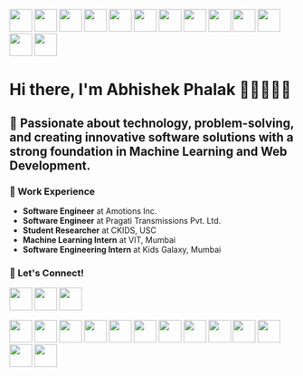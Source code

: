 <p align="left">
  <img src="https://img.shields.io/badge/Python-3776AB?style=flat&logo=python&logoColor=white" height="40" />
  <img src="https://img.shields.io/badge/C++-00599C?style=flat&logo=c%2B%2B&logoColor=white" height="40" />
  <img src="https://img.shields.io/badge/Java-007396?style=flat&logo=java&logoColor=white" height="40" />
  <img src="https://img.shields.io/badge/JavaScript-F7DF1E?style=flat&logo=javascript&logoColor=black" height="40" />
  <img src="https://img.shields.io/badge/React-61DAFB?style=flat&logo=react&logoColor=black" height="40" />
  <img src="https://img.shields.io/badge/Node.js-339933?style=flat&logo=node.js&logoColor=white" height="40" />
  <img src="https://img.shields.io/badge/Docker-2496ED?style=flat&logo=docker&logoColor=white" height="40" />
  <img src="https://img.shields.io/badge/AWS-232F3E?style=flat&logo=amazonaws&logoColor=white" height="40" />
  <img src="https://img.shields.io/badge/GCP-4285F4?style=flat&logo=googlecloud&logoColor=white" height="40" />
  <img src="https://img.shields.io/badge/MySQL-4479A1?style=flat&logo=mysql&logoColor=white" height="40" />
  <img src="https://img.shields.io/badge/PostgreSQL-4169E1?style=flat&logo=postgresql&logoColor=white" height="40" />
  <img src="https://img.shields.io/badge/MongoDB-47A248?style=flat&logo=mongodb&logoColor=white" height="40" />
  <img src="https://img.shields.io/badge/Git-F05032?style=flat&logo=git&logoColor=white" height="40" />
</p>

# Hi there, I'm Abhishek Phalak 👋🏼👨🏻‍💻

## 🚀 Passionate about technology, problem-solving, and creating innovative software solutions with a strong foundation in Machine Learning and Web Development.

### 💼 Work Experience
- **Software Engineer** at Amotions Inc.
- **Software Engineer** at Pragati Transmissions Pvt. Ltd.
- **Student Researcher** at CKIDS, USC  
- **Machine Learning Intern** at VIT, Mumbai  
- **Software Engineering Intern** at Kids Galaxy, Mumbai

### 🌱 Let's Connect!
<p align="left">
  <a href="https://www.linkedin.com/in/abhishek-phalak"><img src="https://img.shields.io/badge/LinkedIn-0077B5?style=flat&logo=linkedin&logoColor=white" height="40" /></a>
  <a href="https://www.instagram.com/abhisheky1510/"><img src="https://img.shields.io/badge/Instagram-E4405F?style=flat&logo=instagram&logoColor=white" height="40" /></a>
  <a href="https://github.com/abhisheky1510"><img src="https://img.shields.io/badge/GitHub-000000?style=flat&logo=github&logoColor=white" height="40" /></a>
</p>

<p align="left">
  <img src="https://img.shields.io/badge/Python-3776AB?style=flat&logo=python&logoColor=white" height="40" />
  <img src="https://img.shields.io/badge/C++-00599C?style=flat&logo=c%2B%2B&logoColor=white" height="40" />
  <img src="https://img.shields.io/badge/Java-007396?style=flat&logo=java&logoColor=white" height="40" />
  <img src="https://img.shields.io/badge/JavaScript-F7DF1E?style=flat&logo=javascript&logoColor=black" height="40" />
  <img src="https://img.shields.io/badge/React-61DAFB?style=flat&logo=react&logoColor=black" height="40" />
  <img src="https://img.shields.io/badge/Node.js-339933?style=flat&logo=node.js&logoColor=white" height="40" />
  <img src="https://img.shields.io/badge/Docker-2496ED?style=flat&logo=docker&logoColor=white" height="40" />
  <img src="https://img.shields.io/badge/AWS-232F3E?style=flat&logo=amazonaws&logoColor=white" height="40" />
  <img src="https://img.shields.io/badge/GCP-4285F4?style=flat&logo=googlecloud&logoColor=white" height="40" />
  <img src="https://img.shields.io/badge/MySQL-4479A1?style=flat&logo=mysql&logoColor=white" height="40" />
  <img src="https://img.shields.io/badge/PostgreSQL-4169E1?style=flat&logo=postgresql&logoColor=white" height="40" />
  <img src="https://img.shields.io/badge/MongoDB-47A248?style=flat&logo=mongodb&logoColor=white" height="40" />
  <img src="https://img.shields.io/badge/Git-F05032?style=flat&logo=git&logoColor=white" height="40" />
</p>
